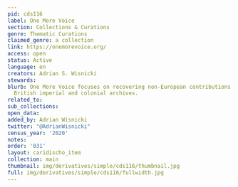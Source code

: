 ```yaml
---
pid: cds116
label: One More Voice
section: Collections & Curations
genre: Thematic Curations
claimed_genre: a collection
link: https://onemorevoice.org/
access: open
status: Active
language: en
creators: Adrian S. Wisnicki
stewards:
blurb: One More Voice focuses on recovering non-European contributions from nineteenth-century
  British imperial and colonial archives.
related_to:
sub_collections:
open_data:
added_by: Adrian Wisnicki
twitter: "@AdrianWisnicki"
census_year: '2020'
notes:
order: '031'
layout: caridischo_item
collection: main
thumbnail: img/derivatives/simple/cds116/thumbnail.jpg
full: img/derivatives/simple/cds116/fullwidth.jpg
---
```


